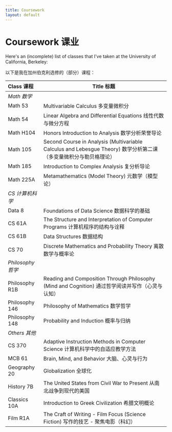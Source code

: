 ```yaml
---
title: Coursework
layout: default
---
```


# Coursework 课业

Here's an (incomplete) list of classes that I've taken at the University of California, Berkeley:

以下是我在加州伯克利选修的（部分）课程：

| Class 课程        | Title 标题                                                                                                        |
| :---------------- | ----------------------------------------------------------------------------------------------------------------- |
| _Math 数学_       |                                                                                                                   |
| Math 53           | Multivariable Calculus 多变量微积分                                                                               |
| Math 54           | Linear Algebra and Differential Equations 线性代数与微分方程                                                      |
| Math H104         | Honors Introduction to Analysis 数学分析荣誉导论                                                                  |
| Math 105          | Second Course in Analysis (Multivariable Calculus and Lebesgue Theory) 数学分析第二课（多变量微积分与勒贝格理论） |
| Math 185          | Introduction to Complex Analysis 复分析导论                                                                       |
| Math 225A         | Metamathematics (Model Theory) 元数学（模型论）                                                                   |
| _CS 计算机科学_   |                                                                                                                   |
| Data 8            | Foundations of Data Science 数据科学的基础                                                                        |
| CS 61A            | The Structure and Interpretation of Computer Programs 计算机程序的结构与诠释                                      |
| CS 61B            | Data Structures 数据结构                                                                                          |
| CS 70             | Discrete Mathematics and Probability Theory 离散数学与概率论                                                      |
| _Philosophy 哲学_ |                                                                                                                   |
| Philosophy R1B    | Reading and Composition Through Philosophy (Mind and Cognition) 通过哲学阅读并写作（心灵与认知）                  |
| Philosophy 146    | Philosophy of Mathematics 数学哲学                                                                                |
| Philosophy 148    | Probability and Induction 概率与归纳                                                                              |
| _Others 其他_     |                                                                                                                   |
| CS 370            | Adaptive Instruction Methods in Computer Science 计算机科学中的自适应教学方法                                     |
| MCB 61            | Brain, Mind, and Behavior 大脑、心灵与行为                                                                        |
| Geography 20      | Globalization 全球化                                                                                              |
| History 7B        | The United States from Civil War to Present 从南北战争到现代的美国                                                |
| Classics 10A      | Introduction to Greek Civilization 希腊文明概论                                                                   |
| Film R1A          | The Craft of Writing - Film Focus (Science Fiction) 写作的技艺 - 聚焦电影（科幻）                                 |
